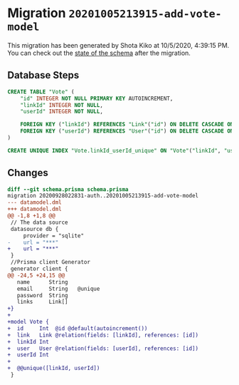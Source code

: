 # Migration `20201005213915-add-vote-model`

This migration has been generated by Shota Kiko at 10/5/2020, 4:39:15 PM.
You can check out the [state of the schema](./schema.prisma) after the migration.

## Database Steps

```sql
CREATE TABLE "Vote" (
    "id" INTEGER NOT NULL PRIMARY KEY AUTOINCREMENT,
    "linkId" INTEGER NOT NULL,
    "userId" INTEGER NOT NULL,

    FOREIGN KEY ("linkId") REFERENCES "Link"("id") ON DELETE CASCADE ON UPDATE CASCADE,
    FOREIGN KEY ("userId") REFERENCES "User"("id") ON DELETE CASCADE ON UPDATE CASCADE
)

CREATE UNIQUE INDEX "Vote.linkId_userId_unique" ON "Vote"("linkId", "userId")
```

## Changes

```diff
diff --git schema.prisma schema.prisma
migration 20200928022831-auth..20201005213915-add-vote-model
--- datamodel.dml
+++ datamodel.dml
@@ -1,8 +1,8 @@
 // The data source
 datasource db {
     provider = "sqlite"
-    url = "***"
+    url = "***"
 }
 //Prisma client Generator
 generator client {
@@ -24,5 +24,15 @@
   name      String
   email     String   @unique
   password  String
   links     Link[]
+}
+
+model Vote {
+  id     Int  @id @default(autoincrement())
+  link   Link @relation(fields: [linkId], references: [id])
+  linkId Int
+  user   User @relation(fields: [userId], references: [id])
+  userId Int
+
+  @@unique([linkId, userId])
 }
```


